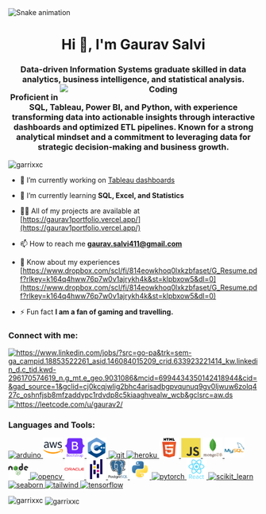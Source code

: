 <img src="https://raw.githubusercontent.com/Garrixxc/Garrixxc/output/snake.svg" alt="Snake animation" />

###

<h1 align="center">Hi 👋, I'm Gaurav Salvi</h1>
<h3 align="center">Data-driven Information Systems graduate skilled in data analytics, business intelligence, and statistical analysis. 

<img align="right" alt="Coding" width="400" src="https://miro.medium.com/v2/resize:fit:1360/0*7Q3yvSIv_t0ioJ-Z.gif">

Proficient in SQL, Tableau, Power BI, and Python, with experience transforming data into actionable insights through interactive dashboards and optimized ETL pipelines. Known for a strong analytical mindset and a commitment to leveraging data for strategic decision-making and business growth.</h3>

<p align="left"> <img src="https://komarev.com/ghpvc/?username=garrixxc&label=Profile%20views&color=0e75b6&style=flat" alt="garrixxc" /> </p>

- 🔭 I’m currently working on [Tableau dashboards](https://public.tableau.com/app/profile/gaurav.rajendra.salvi/vizzes)

- 🌱 I’m currently learning **SQL, Excel, and Statistics**

- 👨‍💻 All of my projects are available at [https://gaurav1portfolio.vercel.app/](https://gaurav1portfolio.vercel.app/)

- 📫 How to reach me **gaurav.salvi411@gmail.com**

- 📄 Know about my experiences [https://www.dropbox.com/scl/fi/814eowkhoq0lxkzbfaset/G_Resume.pdf?rlkey=k164q4hww76p7w0v1ajrykh4k&st=klpbxow5&dl=0](https://www.dropbox.com/scl/fi/814eowkhoq0lxkzbfaset/G_Resume.pdf?rlkey=k164q4hww76p7w0v1ajrykh4k&st=klpbxow5&dl=0)

- ⚡ Fun fact **I am a fan of gaming and travelling.**

<h3 align="left">Connect with me:</h3>
<p align="left">
<a href="https://linkedin.com/in/https://www.linkedin.com/jobs/?src=go-pa&trk=sem-ga_campid.18853522261_asid.146084015209_crid.633923221414_kw.linkedin_d.c_tid.kwd-296170574619_n.g_mt.e_geo.9031086&mcid=6994434350142418944&cid=&gad_source=1&gclid=cj0kcqjwlig2bhc4arisadbgpvqunuq9gv0ljwuw6zolq427c_oshnfjsb8mfzaddypc1rdvdp8c5kiaaghvealw_wcb&gclsrc=aw.ds" target="blank"><img align="center" src="https://raw.githubusercontent.com/rahuldkjain/github-profile-readme-generator/master/src/images/icons/Social/linked-in-alt.svg" alt="https://www.linkedin.com/jobs/?src=go-pa&trk=sem-ga_campid.18853522261_asid.146084015209_crid.633923221414_kw.linkedin_d.c_tid.kwd-296170574619_n.g_mt.e_geo.9031086&mcid=6994434350142418944&cid=&gad_source=1&gclid=cj0kcqjwlig2bhc4arisadbgpvqunuq9gv0ljwuw6zolq427c_oshnfjsb8mfzaddypc1rdvdp8c5kiaaghvealw_wcb&gclsrc=aw.ds" height="30" width="40" /></a>
<a href="https://www.leetcode.com/https://leetcode.com/u/gaurav2/" target="blank"><img align="center" src="https://raw.githubusercontent.com/rahuldkjain/github-profile-readme-generator/master/src/images/icons/Social/leet-code.svg" alt="https://leetcode.com/u/gaurav2/" height="30" width="40" /></a>
</p>

<h3 align="left">Languages and Tools:</h3>
<p align="left"> <a href="https://www.arduino.cc/" target="_blank" rel="noreferrer"> <img src="https://cdn.worldvectorlogo.com/logos/arduino-1.svg" alt="arduino" width="40" height="40"/> </a> <a href="https://aws.amazon.com" target="_blank" rel="noreferrer"> <img src="https://raw.githubusercontent.com/devicons/devicon/master/icons/amazonwebservices/amazonwebservices-original-wordmark.svg" alt="aws" width="40" height="40"/> </a> <a href="https://getbootstrap.com" target="_blank" rel="noreferrer"> <img src="https://raw.githubusercontent.com/devicons/devicon/master/icons/bootstrap/bootstrap-plain-wordmark.svg" alt="bootstrap" width="40" height="40"/> </a> <a href="https://www.w3schools.com/cpp/" target="_blank" rel="noreferrer"> <img src="https://raw.githubusercontent.com/devicons/devicon/master/icons/cplusplus/cplusplus-original.svg" alt="cplusplus" width="40" height="40"/> </a> <a href="https://git-scm.com/" target="_blank" rel="noreferrer"> <img src="https://www.vectorlogo.zone/logos/git-scm/git-scm-icon.svg" alt="git" width="40" height="40"/> </a> <a href="https://heroku.com" target="_blank" rel="noreferrer"> <img src="https://www.vectorlogo.zone/logos/heroku/heroku-icon.svg" alt="heroku" width="40" height="40"/> </a> <a href="https://www.w3.org/html/" target="_blank" rel="noreferrer"> <img src="https://raw.githubusercontent.com/devicons/devicon/master/icons/html5/html5-original-wordmark.svg" alt="html5" width="40" height="40"/> </a> <a href="https://developer.mozilla.org/en-US/docs/Web/JavaScript" target="_blank" rel="noreferrer"> <img src="https://raw.githubusercontent.com/devicons/devicon/master/icons/javascript/javascript-original.svg" alt="javascript" width="40" height="40"/> </a> <a href="https://www.mongodb.com/" target="_blank" rel="noreferrer"> <img src="https://raw.githubusercontent.com/devicons/devicon/master/icons/mongodb/mongodb-original-wordmark.svg" alt="mongodb" width="40" height="40"/> </a> <a href="https://www.mysql.com/" target="_blank" rel="noreferrer"> <img src="https://raw.githubusercontent.com/devicons/devicon/master/icons/mysql/mysql-original-wordmark.svg" alt="mysql" width="40" height="40"/> </a> <a href="https://nodejs.org" target="_blank" rel="noreferrer"> <img src="https://raw.githubusercontent.com/devicons/devicon/master/icons/nodejs/nodejs-original-wordmark.svg" alt="nodejs" width="40" height="40"/> </a> <a href="https://opencv.org/" target="_blank" rel="noreferrer"> <img src="https://www.vectorlogo.zone/logos/opencv/opencv-icon.svg" alt="opencv" width="40" height="40"/> </a> <a href="https://www.oracle.com/" target="_blank" rel="noreferrer"> <img src="https://raw.githubusercontent.com/devicons/devicon/master/icons/oracle/oracle-original.svg" alt="oracle" width="40" height="40"/> </a> <a href="https://pandas.pydata.org/" target="_blank" rel="noreferrer"> <img src="https://raw.githubusercontent.com/devicons/devicon/2ae2a900d2f041da66e950e4d48052658d850630/icons/pandas/pandas-original.svg" alt="pandas" width="40" height="40"/> </a> <a href="https://www.postgresql.org" target="_blank" rel="noreferrer"> <img src="https://raw.githubusercontent.com/devicons/devicon/master/icons/postgresql/postgresql-original-wordmark.svg" alt="postgresql" width="40" height="40"/> </a> <a href="https://www.python.org" target="_blank" rel="noreferrer"> <img src="https://raw.githubusercontent.com/devicons/devicon/master/icons/python/python-original.svg" alt="python" width="40" height="40"/> </a> <a href="https://pytorch.org/" target="_blank" rel="noreferrer"> <img src="https://www.vectorlogo.zone/logos/pytorch/pytorch-icon.svg" alt="pytorch" width="40" height="40"/> </a> <a href="https://reactjs.org/" target="_blank" rel="noreferrer"> <img src="https://raw.githubusercontent.com/devicons/devicon/master/icons/react/react-original-wordmark.svg" alt="react" width="40" height="40"/> </a> <a href="https://scikit-learn.org/" target="_blank" rel="noreferrer"> <img src="https://upload.wikimedia.org/wikipedia/commons/0/05/Scikit_learn_logo_small.svg" alt="scikit_learn" width="40" height="40"/> </a> <a href="https://seaborn.pydata.org/" target="_blank" rel="noreferrer"> <img src="https://seaborn.pydata.org/_images/logo-mark-lightbg.svg" alt="seaborn" width="40" height="40"/> </a> <a href="https://tailwindcss.com/" target="_blank" rel="noreferrer"> <img src="https://www.vectorlogo.zone/logos/tailwindcss/tailwindcss-icon.svg" alt="tailwind" width="40" height="40"/> </a> <a href="https://www.tensorflow.org" target="_blank" rel="noreferrer"> <img src="https://www.vectorlogo.zone/logos/tensorflow/tensorflow-icon.svg" alt="tensorflow" width="40" height="40"/> </a> </p>

<p><img align="left" src="https://github-readme-stats.vercel.app/api/top-langs?username=garrixxc&show_icons=true&locale=en&layout=compact" alt="garrixxc" /></p>

<p>&nbsp;<img align="center" src="https://github-readme-stats.vercel.app/api?username=garrixxc&show_icons=true&locale=en" alt="garrixxc" /></p>

